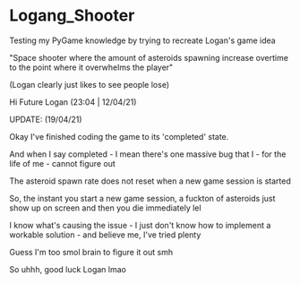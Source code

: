 # Logang_Shooter
Testing my PyGame knowledge by trying to recreate Logan's game idea

"Space shooter where the amount of asteroids spawning increase overtime to the point where it overwhelms the player"

(Logan clearly just likes to see people lose)

Hi Future Logan (23:04 | 12/04/21)


UPDATE: (19/04/21)

Okay I've finished coding the game to its 'completed' state.

And when I say completed - I mean there's one massive bug that I - for the life of me - cannot figure out

The asteroid spawn rate does not reset when a new game session is started

So, the instant you start a new game session, a fuckton of asteroids just show up on screen and then you die immediately lel

I know what's causing the issue - I just don't know how to implement a workable solution - and believe me, I've tried plenty

Guess I'm too smol brain to figure it out smh

So uhhh, good luck Logan lmao
